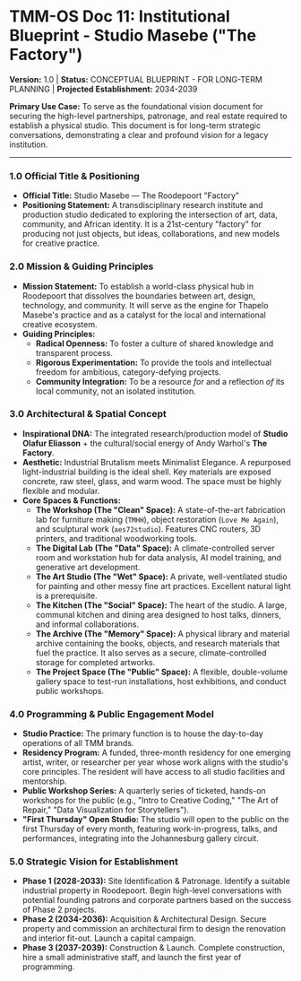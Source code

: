 # TMM-OS Doc 11: Institutional Blueprint - Studio Masebe ("The Factory")
**Version:** 1.0 | **Status:** CONCEPTUAL BLUEPRINT - FOR LONG-TERM PLANNING | **Projected Establishment:** 2034-2039

**Primary Use Case:** To serve as the foundational vision document for securing the high-level partnerships, patronage, and real estate required to establish a physical studio. This document is for long-term strategic conversations, demonstrating a clear and profound vision for a legacy institution.

---

### 1.0 Official Title & Positioning

*   **Official Title:** Studio Masebe — The Roodepoort "Factory"
*   **Positioning Statement:** A transdisciplinary research institute and production studio dedicated to exploring the intersection of art, data, community, and African identity. It is a 21st-century "factory" for producing not just objects, but ideas, collaborations, and new models for creative practice.

### 2.0 Mission & Guiding Principles

*   **Mission Statement:** To establish a world-class physical hub in Roodepoort that dissolves the boundaries between art, design, technology, and community. It will serve as the engine for Thapelo Masebe's practice and as a catalyst for the local and international creative ecosystem.
*   **Guiding Principles:**
    *   **Radical Openness:** To foster a culture of shared knowledge and transparent process.
    *   **Rigorous Experimentation:** To provide the tools and intellectual freedom for ambitious, category-defying projects.
    *   **Community Integration:** To be a resource *for* and a reflection *of* its local community, not an isolated institution.

### 3.0 Architectural & Spatial Concept

*   **Inspirational DNA:** The integrated research/production model of **Studio Olafur Eliasson** + the cultural/social energy of Andy Warhol's **The Factory**.
*   **Aesthetic:** Industrial Brutalism meets Minimalist Elegance. A repurposed light-industrial building is the ideal shell. Key materials are exposed concrete, raw steel, glass, and warm wood. The space must be highly flexible and modular.
*   **Core Spaces & Functions:**
    *   **The Workshop (The "Clean" Space):** A state-of-the-art fabrication lab for furniture making (`TMHH`), object restoration (`Love Me Again`), and sculptural work (`aes72studio`). Features CNC routers, 3D printers, and traditional woodworking tools.
    *   **The Digital Lab (The "Data" Space):** A climate-controlled server room and workstation hub for data analysis, AI model training, and generative art development.
    *   **The Art Studio (The "Wet" Space):** A private, well-ventilated studio for painting and other messy fine art practices. Excellent natural light is a prerequisite.
    *   **The Kitchen (The "Social" Space):** The heart of the studio. A large, communal kitchen and dining area designed to host talks, dinners, and informal collaborations.
    *   **The Archive (The "Memory" Space):** A physical library and material archive containing the books, objects, and research materials that fuel the practice. It also serves as a secure, climate-controlled storage for completed artworks.
    *   **The Project Space (The "Public" Space):** A flexible, double-volume gallery space to test-run installations, host exhibitions, and conduct public workshops.

### 4.0 Programming & Public Engagement Model

*   **Studio Practice:** The primary function is to house the day-to-day operations of all TMM brands.
*   **Residency Program:** A funded, three-month residency for one emerging artist, writer, or researcher per year whose work aligns with the studio's core principles. The resident will have access to all studio facilities and mentorship.
*   **Public Workshop Series:** A quarterly series of ticketed, hands-on workshops for the public (e.g., "Intro to Creative Coding," "The Art of Repair," "Data Visualization for Storytellers").
*   **"First Thursday" Open Studio:** The studio will open to the public on the first Thursday of every month, featuring work-in-progress, talks, and performances, integrating into the Johannesburg gallery circuit.

### 5.0 Strategic Vision for Establishment

*   **Phase 1 (2028-2033):** Site Identification & Patronage. Identify a suitable industrial property in Roodepoort. Begin high-level conversations with potential founding patrons and corporate partners based on the success of Phase 2 projects.
*   **Phase 2 (2034-2036):** Acquisition & Architectural Design. Secure property and commission an architectural firm to design the renovation and interior fit-out. Launch a capital campaign.
*   **Phase 3 (2037-2039):** Construction & Launch. Complete construction, hire a small administrative staff, and launch the first year of programming.